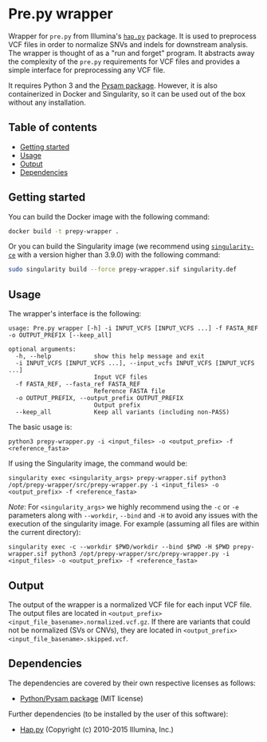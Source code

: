 # Pre.py wrapper<!-- omit in toc -->

Wrapper for `pre.py` from Illumina's [`hap.py`](https://github.com/Illumina/hap.py) package. It is used to preprocess VCF files in order to normalize SNVs and indels for downstream analysis. The wrapper is thought of as a "run and forget" program. It abstracts away the complexity of the `pre.py` requirements for VCF files and provides a simple interface for preprocessing any VCF file.

It requires Python 3 and the [Pysam package](https://github.com/pysam-developers/pysam). However, it is also containerized in Docker and Singularity, so it can be used out of the box without any installation.

## Table of contents<!-- omit in toc -->
- [Getting started](#getting-started)
- [Usage](#usage)
- [Output](#output)
- [Dependencies](#dependencies)
  
## Getting started

You can build the Docker image with the following command:

```bash
docker build -t prepy-wrapper .
```

Or you can build the Singularity image (we recommend using [`singularity-ce`](https://github.com/sylabs/singularity) with a version higher than 3.9.0) with the following command:

```bash
sudo singularity build --force prepy-wrapper.sif singularity.def
```

## Usage

The wrapper's interface is the following:

```
usage: Pre.py wrapper [-h] -i INPUT_VCFS [INPUT_VCFS ...] -f FASTA_REF -o OUTPUT_PREFIX [--keep_all]

optional arguments:
  -h, --help            show this help message and exit
  -i INPUT_VCFS [INPUT_VCFS ...], --input_vcfs INPUT_VCFS [INPUT_VCFS ...]
                        Input VCF files
  -f FASTA_REF, --fasta_ref FASTA_REF
                        Reference FASTA file
  -o OUTPUT_PREFIX, --output_prefix OUTPUT_PREFIX
                        Output prefix
  --keep_all            Keep all variants (including non-PASS)
```

The basic usage is:

```
python3 prepy-wrapper.py -i <input_files> -o <output_prefix> -f <reference_fasta>
```

If using the Singularity image, the command would be:

```
singularity exec <singularity_args> prepy-wrapper.sif python3 /opt/prepy-wrapper/src/prepy-wrapper.py -i <input_files> -o <output_prefix> -f <reference_fasta>
```

_Note_: For `<singularity_args>` we highly recommend using the `-c` or `-e` parameters along with `--workdir`, `--bind` and `-H` to avoid any issues with the execution of the singularity image. For example (assuming all files are within the current directory):

```
singularity exec -c --workdir $PWD/workdir --bind $PWD -H $PWD prepy-wrapper.sif python3 /opt/prepy-wrapper/src/prepy-wrapper.py -i <input_files> -o <output_prefix> -f <reference_fasta>
```

## Output

The output of the wrapper is a normalized VCF file for each input VCF file. The output files are located in `<output_prefix><input_file_basename>.normalized.vcf.gz`. If there are variants that could not be normalized (SVs or CNVs), they are located in `<output_prefix><input_file_basename>.skipped.vcf`.

## Dependencies

The dependencies are covered by their own respective licenses as follows:

* [Python/Pysam package](https://github.com/pysam-developers/pysam) (MIT license)

Further dependencies (to be installed by the user of this software):

*   [Hap.py](https://github.com/Illumina/hap.py) (Copyright (c) 2010-2015 Illumina, Inc.)
